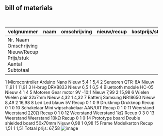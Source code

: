 ## bill of materials
<br />

|volgnummer|naam|omschrijving|nieuw/recup|kostprijs/stuk|aantal|subtotaal|
|----------|----|------------|-----------|--------------|------|---------|
|Nr.	Naam	Omschrijving	Nieuw/Recup	Prijs/stuk	Aantal	Subtotaal
1	Microcontroller	Arduino Nano	Nieuw	5,4	1	5,4
2	Sensoren	QTR-8A	Nieuw	11,91	1	11,91
3	H-brug	DRV8833	Nieuw	6,5	1	6,5
4	Bluetooth module	HC-05	Nieuw	4	1	4
5	Motoren	Gear motor 9V -10:1	Nieuw	7,99	2	15,98
6	Wielen	Wielen pair 32x7mm	Nieuw	4,32	1	4,32
7	Batterij	Samsung NR18650	Nieuw	8,49	2	16,98
8	Led	Led blauw 5V	Recup	0	1	0
9	Drukknop	Drukknop 	Recup	0	1	0
10	Schakelaar	Mini wipschakelaar AAN/UIT	Recup	0	1	0
11	Weerstand	Weerstand 220Ω	Recup	0	1	0
12	Weerstand	Weerstand 1kΩ	Recup	0	3	0
13	Weerstand	Weerstand 10kΩ	Recup	0	1	0
14	Prototype board	Double shielded board 50x70mm	Nieuw	0,98	1	0,98
15	Frame	Modelkarton	Recup	1,51	1	1,51
Totaal prijs:						67,58
![image](https://user-images.githubusercontent.com/115156903/207150847-3e2afb23-218d-48b9-9ecf-c77dc17a4fc7.png)


